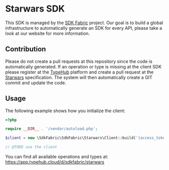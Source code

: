 
# Starwars SDK

This SDK is managed by the [SDK Fabric](https://sdk-fabric.org/) project.
Our goal is to build a global infrastructure to automatically generate
an SDK for every API, please take a look at our website for more information.

## Contribution

Please do not create a pull requests at this repository since the code is
automatically generated. If an operation or type is missing at the client SDK
please register at the [TypeHub](https://typehub.cloud/) platform and create
a pull request at the [Starwars](https://app.typehub.cloud/d/sdkfabric/starwars)
specification. The system will then automatically create a GIT commit and update
the code.

## Usage

The following example shows how you initialize the client:

```php
<?php

require __DIR__ . '/vendor/autoload.php';

$client = new \SdkFabric\SdkFabric\Starwars\Client::build('[access_token]');

// @TODO use the client

```

You can find all available operations and types at:
https://app.typehub.cloud/d/sdkfabric/starwars
